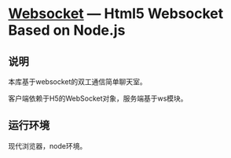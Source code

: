[Websocket](https://github.com/jnxyx/websocket) — Html5 Websocket Based on Node.js
==================================================

说明
-----------------------------------

本库基于websocket的双工通信简单聊天室。

客户端依赖于H5的WebSocket对象，服务端基于ws模块。


运行环境
-----------------------------------

现代浏览器，node环境。
